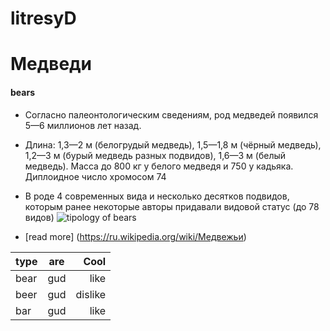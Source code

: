 # litresyD

#   Медведи 
#### bears

- Согласно палеонтологическим сведениям, род медведей появился 5—6 миллионов лет назад.
- Длина: 1,3—2 м (белогрудый медведь), 1,5—1,8 м (чёрный медведь), 1,2—3 м (бурый медведь разных подвидов), 1,6—3 м (белый медведь). Масса до 800 кг у белого медведя и 750 у кадьяка. Диплоидное число хромосом 74
- В роде 4 современных вида и несколько десятков подвидов, которым ранее некоторые авторы придавали видовой статус (до 78 видов)
 ![tipology of bears](http://data.cyclowiki.org/images/a/ad/Ursidae_1.jpg)
 
- [read more] (https://ru.wikipedia.org/wiki/Медвежьи)

| type  | are| Cool  |
| ---   |:--:|  ----:|
| bear  | gud|  like |
| beer  | gud|dislike|
| bar   | gud|   like|
